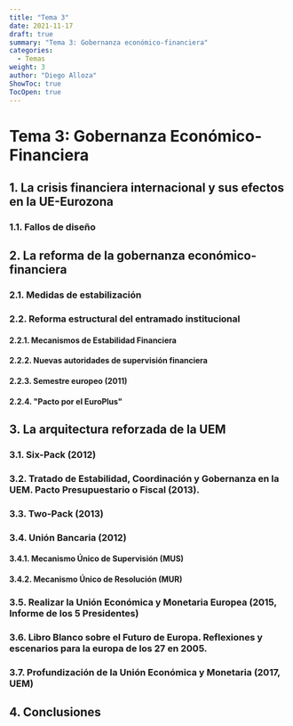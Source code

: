 ```yaml
---
title: "Tema 3"
date: 2021-11-17
draft: true
summary: "Tema 3: Gobernanza económico-financiera"
categories:
  - Temas
weight: 3
author: "Diego Alloza"
ShowToc: true
TocOpen: true
---
```


# Tema 3: Gobernanza Económico-Financiera

## 1. La crisis financiera internacional y sus efectos en la UE-Eurozona

### 1.1. Fallos de diseño

## 2. La reforma de la gobernanza económico-financiera

### 2.1. Medidas de estabilización

### 2.2. Reforma estructural del entramado institucional

#### 2.2.1. Mecanismos de Estabilidad Financiera

#### 2.2.2. Nuevas autoridades de supervisión financiera

#### 2.2.3. Semestre europeo (2011)

#### 2.2.4. "Pacto por el EuroPlus"

## 3. La arquitectura reforzada de la UEM

### 3.1. Six-Pack (2012)

### 3.2. Tratado de Estabilidad, Coordinación y Gobernanza en la UEM. Pacto Presupuestario o Fiscal (2013).

### 3.3. Two-Pack (2013)

### 3.4. Unión Bancaria (2012)

#### 3.4.1. Mecanismo Único de Supervisión (MUS)

#### 3.4.2. Mecanismo Único de Resolución (MUR)

### 3.5. Realizar la Unión Económica y Monetaria Europea (2015, Informe de los 5 Presidentes)

### 3.6. Libro Blanco sobre el Futuro de Europa. Reflexiones y escenarios para la europa de los 27 en 2005.

### 3.7. Profundización de la Unión Económica y Monetaria (2017, UEM)

## 4. Conclusiones
